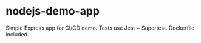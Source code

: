 ﻿# nodejs-demo-app

Simple Express app for CI/CD demo. Tests use Jest + Supertest. Dockerfile included.
